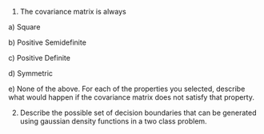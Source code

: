 1. The covariance matrix is always

a) Square

b) Positive Semidefinite

c) Positive Definite

d) Symmetric

e) None of the above.
For each of the properties you selected, describe what would happen if the covariance matrix does not satisfy that property.

2. Describe the possible set of decision boundaries that can be generated using gaussian density functions in a two class problem. 